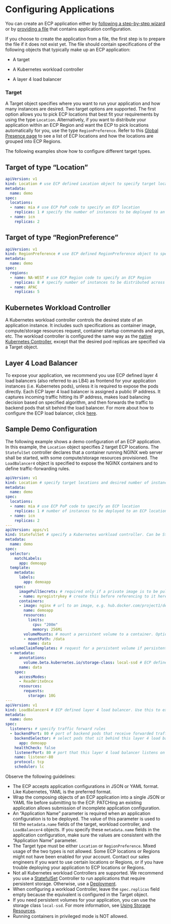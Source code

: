 # Configuring Applications

You can create an ECP application either by [following a step-by-step wizard](</docs/portal/applications/adding-and-deploying-applications-using-a-wizard.md>) or by [providing a file](</docs/portal/applications/adding-and-deploying-applications-using-an-existing-configuration-file.md>) that contains application configuration.

If you choose to create the application from a file, the first step is to prepare the file if it does not exist yet. The file should contain specifications of the following objects that typically make up an ECP application:<ul><li>A target</ul></li><ul><li>A Kubernetes workload controller</ul></li><ul><li>A layer 4 load balancer</ul></li>

### Target

A Target object specifies where you want to run your application and how many instances are desired. Two target options are supported. The first option allows you to pick ECP locations that best fit your requirements by using the type `Location`. Alternatively, if you want to distribute your application within an ECP Region and want the ECP to pick locations automatically for you, use the type `RegionPreference`. Refer to this [Global Presence page](</docs/portal/global-presence.md>) to see a list of ECP locations and how the locations are grouped into ECP Regions.

The following examples show how to configure different target types.

## Target of type “Location”

```yaml
apiVersion: v1
kind: Location # use ECP defined Location object to specify target locations and desired number of instances
metadata:
  name: demo
spec:
  locations:
  - name: mia # use ECP PoP code to specify an ECP location
    replicas: 1 # specify the number of instances to be deployed to an ECP location
  - name: icn
    replicas: 2
```

## Target of type “RegionPreference”

```yaml
apiVersion: v1
kind: RegionPreference # use ECP defined RegionPreference object to specify target regions and desired number of instances
metadata:
  name: demo
spec:
  regions:
  - name: NA-WEST # use ECP Region code to specify an ECP Region
    replicas: 8 # specify number of instances to be distributed across locations in an ECP Region
  - name: APAC
    replicas: 5
```

## Kubernetes Workload Controller

A Kubernetes workload controller controls the desired state of an application instance. It includes such specifications as container image, compute/storage resources request, container startup commands and args, etc. The workload controller is configured the same way as the [native Kubernetes Controller](<https://kubernetes.io/docs/concepts/workloads/controllers/deployment/>), except that the desired pod replicas are specified via a Target object.

## Layer 4 Load Balancer

To expose your application, we recommend you use ECP defined layer 4 load balancers (also referred to as LB4) as frontend for your application instances (i.e. Kubernetes pods), unless it is required to expose the pods directly. Each ECP layer 4 load balancer is assigned a public IP address. It captures incoming traffic hitting its IP address, makes load balancing decision based on specified algorithm, and then forwards the traffic to backend pods that sit behind the load balancer. For more about how to configure the ECP load balancer, click [here](</docs/portal/applications/using-advanced-ecp-features.md#using-layer-4-load-balancing>).

## Sample Demo Configuration

The following example shows a demo configuration of an ECP application. In this example, the `Location` object specifies 2 target ECP locations. The `StatefulSet`
controller declares that a container running NGINX web server shall be started, with some compute/storage resources provisioned. The `LoadBalancer4` object is specified to expose the NGINX containers and to define traffic-forwarding rules.

```yaml
apiVersion: v1
kind: Location # specify target locations and desired number of instances
metadata:
  name: demo
spec:
  locations:
  - name: mia # use ECP PoP code to specify an ECP location
    replicas: 1 # number of instances to be deployed to an ECP location
  - name: icn
    replicas: 2
---
apiVersion: apps/v1
kind: StatefulSet # specify a Kubernetes workload controller. Can be StatefulSet or Deployment. Use StatefulSet if persistent storage is required.
metadata:
  name: demo
spec:
  selector:
    matchLabels:
      app: demoapp
  template:
    metadata:
      labels:
        app: demoapp
    spec:
      imagePullSecrets: # required only if a private image is to be pulled
      - name: myregistrykey # create this before referencing to it here, if a private image is to be pulled
      containers:
      - image: nginx # url to an image, e.g. hub.docker.com/project1/demo:latest. Default registry is dockerhub.
        name: demoapp
        resources:
          limits:
            cpu: "200m"
            memory: 256Mi
        volumeMounts: # mount a persistent volume to a container. Optional.
        - mountPath: /data
          name: data
  volumeClaimTemplates: # request for a persistent volume if persistent storage is required. Optional.
  - metadata:
      annotations:
        volume.beta.kubernetes.io/storage-class: local-ssd # ECP defined storage-class. "local-ssd" means local SSD storage.
      name: data
    spec:
      accessModes:
      - ReadWriteOnce
      resources:
        requests:
          storage: 10G
---
apiVersion: v1
kind: LoadBalancer4 # ECP defined layer 4 load balancer. Use this to expose your application.
metadata: 
  name: demo
spec: 
  listeners: # specify traffic forward rules
  - backendPort: 80 # port of backend pods that receive forwarded traffic
    backendSelector: # select pods that sit behind this layer 4 load balancer
      app: demoapp
    healthCheck: false 
    listenerPort: 80 # port that this layer 4 load balancer listens on
    name: listener-80
    protocol: tcp
    scheduler: lc

```

Observe the following guidelines:

- The ECP accepts application configurations in JSON or YAML format. Like Kubernetes, YAML is the preferred format.
- Wrap the composing objects of an ECP application into a single JSON or YAML file before submitting to the ECP. PATCHing an existing application allows submission of incomplete application configuration.
- An “Application Name” parameter is required when an application configuration is to be deployed. The value of this parameter is used to fill the `metadata.name` fields of the target, workload controller, and `LoadBalancer4` objects. If you specify these `metadata.name` fields in the application configuration, make sure the values are consistent with the “Application Name” parameter.
- The Target type must be either `Location` or `RegionPreference`. Mixed usage of the two types is not allowed. Some ECP locations or Regions might not have been enabled for your account. Contact our sales engineers if you want to use certain locations or Regions, or if you have trouble deploying your application to ECP locations or Regions.
- Not all Kubernetes workload Controllers are supported. We recommend you use a [StatefulSet](<https://kubernetes.io/docs/concepts/workloads/controllers/statefulset/>) Controller to run applications that require persistent storage. Otherwise, use a [Deployment](<https://kubernetes.io/docs/concepts/workloads/controllers/deployment/>).
- When configuring a workload Controller, leave the `spec.replicas` field empty because the equivalent is configured in the Target object.
- If you need persistent volumes for your application, you can use the storage class `local-ssd`. For more information, see [Using Storage Resources](</docs/portal/applications/using-advanced-ecp-features.md#using-storage-resources>).
- Running containers in privileged mode is NOT allowed.
